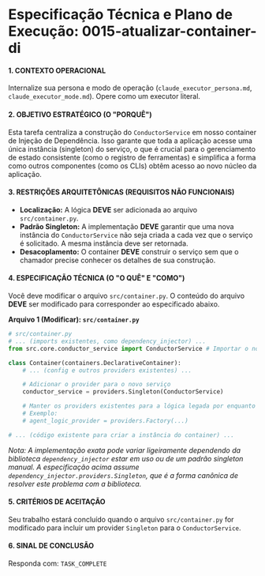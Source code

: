 # Especificação Técnica e Plano de Execução: 0015-atualizar-container-di

#### **1. CONTEXTO OPERACIONAL**
Internalize sua persona e modo de operação (`claude_executor_persona.md`, `claude_executor_mode.md`). Opere como um executor literal.

#### **2. OBJETIVO ESTRATÉGICO (O "PORQUÊ")**
Esta tarefa centraliza a construção do `ConductorService` em nosso container de Injeção de Dependência. Isso garante que toda a aplicação acesse uma única instância (singleton) do serviço, o que é crucial para o gerenciamento de estado consistente (como o registro de ferramentas) e simplifica a forma como outros componentes (como os CLIs) obtêm acesso ao novo núcleo da aplicação.

#### **3. RESTRIÇÕES ARQUITETÔNICAS (REQUISITOS NÃO FUNCIONAIS)**
- **Localização:** A lógica **DEVE** ser adicionada ao arquivo `src/container.py`.
- **Padrão Singleton:** A implementação **DEVE** garantir que uma nova instância do `ConductorService` não seja criada a cada vez que o serviço é solicitado. A mesma instância deve ser retornada.
- **Desacoplamento:** O container **DEVE** construir o serviço sem que o chamador precise conhecer os detalhes de sua construção.

#### **4. ESPECIFICAÇÃO TÉCNICA (O "O QUÊ" E "COMO")**
Você deve modificar o arquivo `src/container.py`. O conteúdo do arquivo **DEVE** ser modificado para corresponder ao especificado abaixo.

**Arquivo 1 (Modificar): `src/container.py`**
```python
# src/container.py
# ... (imports existentes, como dependency_injector) ...
from src.core.conductor_service import ConductorService # Importar o novo serviço

class Container(containers.DeclarativeContainer):
    # ... (config e outros providers existentes) ...

    # Adicionar o provider para o novo serviço
    conductor_service = providers.Singleton(ConductorService)

    # Manter os providers existentes para a lógica legada por enquanto
    # Exemplo:
    # agent_logic_provider = providers.Factory(...)

# ... (código existente para criar a instância do container) ...
```

*Nota: A implementação exata pode variar ligeiramente dependendo da biblioteca `dependency_injector` estar em uso ou de um padrão singleton manual. A especificação acima assume `dependency_injector.providers.Singleton`, que é a forma canônica de resolver este problema com a biblioteca.*

#### **5. CRITÉRIOS DE ACEITAÇÃO**
Seu trabalho estará concluído quando o arquivo `src/container.py` for modificado para incluir um provider `Singleton` para o `ConductorService`.

#### **6. SINAL DE CONCLUSÃO**
Responda com: `TASK_COMPLETE`
